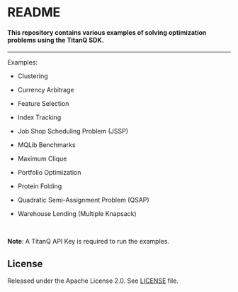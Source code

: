 # README

#### This repository contains various examples of solving optimization problems using the TitanQ SDK.
--------------------------------------------------------------------------------


Examples:
- Clustering

- Currency Arbitrage

- Feature Selection
  
- Index Tracking
  
- Job Shop Scheduling Problem (JSSP)

- MQLib Benchmarks

- Maximum Clique

- Portfolio Optimization

- Protein Folding

- Quadratic Semi-Assignment Problem (QSAP)
  
- Warehouse Lending (Multiple Knapsack)

&nbsp;

**Note**: A TitanQ API Key is required to run the examples.


## License

Released under the Apache License 2.0. See [LICENSE](LICENSE) file.
